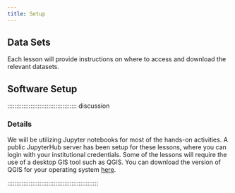 ```yaml
---
title: Setup
---
```


## Data Sets

Each lesson will provide instructions on where to access and download the relevant datasets.

## Software Setup

::::::::::::::::::::::::::::::::::::::: discussion

### Details

We will be utilizing Jupyter notebooks for most of the hands-on activities. A public JupyterHub
server has been setup for these lessons, where you can login with your institutional credentials.
Some of the lessons will require the use of a desktop GIS tool such as QGIS. You can download 
the version of QGIS for your operating system [here](https://www.qgis.org/download).


:::::::::::::::::::::::::::::::::::::::::::::::::::
